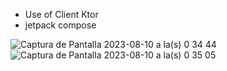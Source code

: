 * Use of Client Ktor
* jetpack compose

  
![Captura de Pantalla 2023-08-10 a la(s) 0 34 44](https://github.com/linkin123/ktor/assets/32915971/bf236ed3-a3a0-4641-b9df-fca2637de96e)  
![Captura de Pantalla 2023-08-10 a la(s) 0 35 05](https://github.com/linkin123/ktor/assets/32915971/a33f1a17-fa1a-4a3d-bd7f-f98e6a2f3518)
